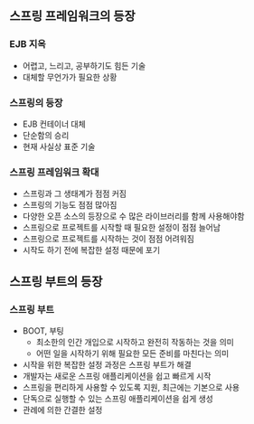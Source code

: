 ## 스프링 프레임워크의 등장
### EJB 지옥
- 어렵고, 느리고, 공부하기도 힘든 기술
- 대체할 무언가가 필요한 상황

### 스프링의 등장
- EJB 컨테이너 대체
- 단순함의 승리
- 현재 사실상 표준 기술

### 스프링 프레임워크 확대
- 스프링과 그 생태계가 점점 커짐
- 스프링의 기능도 점점 많아짐
- 다양한 오픈 소스의 등장으로 수 많은 라이브러리를 함께 사용해야함 
- 스프링으로 프로젝트를 시작할 때 필요한 설정이 점점 늘어남 
- 스프링으로 프로젝트를 시작하는 것이 점점 어려워짐 
- 시작도 하기 전에 복잡한 설정 때문에 포기

## 스프링 부트의 등장
### 스프링 부트
- BOOT, 부팅
    - 최소한의 인간 개입으로 시작하고 완전히 작동하는 것을 의미
    - 어떤 일을 시작하기 위해 필요한 모든 준비를 마친다는 의미
- 시작을 위한 복잡한 설정 과정은 스프링 부트가 해결
- 개발자는 새로운 스프링 애플리케이션을 쉽고 빠르게 시작
- 스프링을 편리하게 사용할 수 있도록 지원, 최근에는 기본으로 사용
- 단독으로 실행할 수 있는 스프링 애플리케이션을 쉽게 생성
- 관례에 의한 간결한 설정
